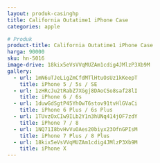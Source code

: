 ```yaml
---
layout: produk-casinghp
title: California Outatime1 iPhone Case
categories: apple

# Produk
product-title: California Outatime1 iPhone Case
harga: 90000
sku: hn-5016
image-drive: 18kix5eVsVVqMUZAm1cdig4JMlzP3Xb9M
gallery:
  - url: 1mN6uTJeLigZmCfdMTlHtuOsUz1kKeepT
    title: iPhone 5 / 5s / SE
  - url: 1zHRcJu2tRabZ7XGgj8DAoCSo8saf28lI
    title: iPhone 6 / 6s
  - url: 1duwGdSgtP45YhOwT6stov91tvHlGVaCi
    title: iPhone 6 Plus / 6s Plus
  - url: 1TUvzOxCIw9ILb2Y1n3hUNq414jOF7zdY
    title: iPhone 7 / 8
  - url: 1NQ71I8bvHvVuOAes20biyx23OfnGPIsM
    title: iPhone 7 Plus / 8 Plus
  - url: 18kix5eVsVVqMUZAm1cdig4JMlzP3Xb9M
    title: iPhone X
---
```

